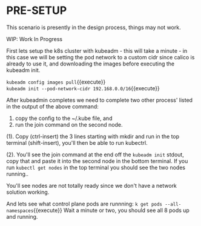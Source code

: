 # PRE-SETUP

This scenario is presently in the design process, things may not work.

WIP: Work In Progress

First lets setup the k8s cluster with kubeadm - this will take a minute -
in this case we will be setting the pod network to a custom cidr since calico is already to use it, and downloading the images before executing the kubeadm init.

`kubeadm config images pull`{{execute}}  
`kubeadm init --pod-network-cidr 192.168.0.0/16`{{execute}}

After kubeadmin completes we need to complete two other process' listed in the output of the above command:
1. copy the config to the ~/.kube file, and  
2. run the join command on the second node.

(1). Copy (ctrl-insert) the 3 lines starting with mkdir and run in the top terminal (shift-insert), you'll then be able to run kubectrl.


(2). You'll see the join command at the end off the `kubeadm init` stdout, copy that and paste it into the second node in the bottom terminal. If you run `kubectl get nodes`  in the top terminal you should see the two nodes running..


You'll see nodes are  not totally ready since we don't have a network solution working.

And lets see what control plane pods are runnning:
`k get pods --all-namespaces`{{execute}}
Wait a minute or two, you should see all 8 pods up and running.



